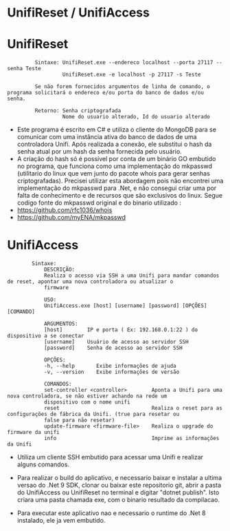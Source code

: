 # UnifiReset / UnifiAccess

# UnifiReset
             Sintaxe: UnifiReset.exe --endereco localhost --porta 27117 --senha Teste
                      UnifiReset.exe -e localhost -p 27117 -s Teste
             
             Se não forem fornecidos argumentos de linha de comando, o programa solicitará o endereco e/ou porta do banco de dados e/ou senha.

             Retorno: Senha criptografada
                      Nome do usuario alterado, Id do usuario alterado
- Este programa é escrito em C# e utiliza o cliente do MongoDB para se comunicar com uma instância ativa do banco de dados de uma controladora Unifi. Após realizada a conexão, ele substitui o hash da senha atual por um hash da senha fornecida pelo usuário.
- A criação do hash só é possível por conta de um binário GO embutido no programa, que funciona como uma implementação do mkpasswd (utilitario do linux que vem junto do pacote whois para gerar senhas criptografadas). Precisei utilizar esta abordagem pois não encontrei uma implementação do mkpasswd para .Net, e não consegui criar uma por falta de conhecimento e de recursos que são exclusivos do linux. Segue codigo fonte do mkpasswd original e do binario utilizado :
- https://github.com/rfc1036/whois
- https://github.com/myENA/mkpasswd

# UnifiAccess
            Sintaxe: 
                DESCRIÇÃO:
                Realiza o acesso via SSH a uma Unifi para mandar comandos de reset, apontar uma nova controladora ou atualizar o
                firmware
                
                USO:
                UnifiAccess.exe [host] [username] [password] [OPÇÕES] [COMANDO]
                
                ARGUMENTOS:
                [host]        IP e porta ( Ex: 192.168.0.1:22 ) do dispositivo a se conectar
                [username]    Usuário de acesso ao servidor SSH
                [password]    Senha de acesso ao servidor SSH
                
                OPÇÕES:
                -h, --help       Exibe informações de ajuda
                -v, --version    Exibe informações de versão
                
                COMANDOS:
                set-controller <controller>        Aponta a Unifi para uma nova controladora, se não estiver achando na rede um
                dispositivo com o nome unifi
                reset                              Realiza o reset para as configurações de fábrica da Unifi. (true para resetar ou
                false para não resetar)
                update-firmware <firmware-file>    Realiza o upgrade do firmware da unifi
                info                               Imprime as informações da Unifi
- Utiliza um cliente SSH embutido para acessar uma Unifi e realizar alguns comandos.


- Para realizar o build do aplicativo, e necessario baixar e instalar a ultima versao do .Net 9 SDK, clonar ou baixar este repositorio git, abrir a pasta do UnifiAccess ou UnifiReset no terminal e digitar "dotnet publish". Isto criara uma pasta chamada exe\, com o binario resultado da compilacao.
- Para executar este aplicativo nao e necessario o runtime do .Net 8 instalado, ele ja vem embutido.
